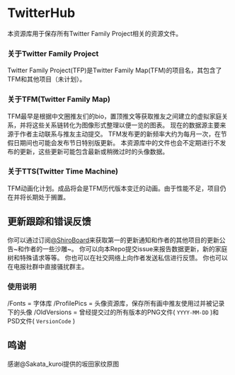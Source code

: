 ﻿# TwitterHub
本资源库用于保存所有Twitter Family Project相关的资源文件。

### 关于Twitter Family Project
Twitter Family Project(TFP)是Twitter Family Map(TFM)的项目名，其包含了TFM和其他项目（未计划）。

### 关于TFM(Twitter Family Map)
TFM最早是根据中文圈推友们的bio，置顶推文等获取推友之间建立的虚拟家庭关系，并将这些关系链转化为图像形式整理以便一览的图表。
现在的数据源主要来源于作者主动联系与推友主动提交。
TFM发布更的新频率大约为每月一次，在节假日期间也可能会发布节日特别版更新。
本资源库中的文件也会不定期进行不发布的更新，这些更新可能包含最新或稍微过时的头像数据。
### 关于TTS(Twitter Time Machine)
TFM动画化计划。成品将会是TFM历代版本变迁的动画。由于性能不足，项目仍在并将长期处于搁置。

## 更新跟踪和错误反馈
你可以通过订阅[@ShiroBoard](https://t.me/ShiroBoard)来获取第一的更新通知和作者的其他项目的更新公告~和作者的一些沙雕~。
你可以向本Repo提交issue来报告数据更新，新的家庭树和特殊请求等等。
你也可以在社交网络上向作者发送私信进行反馈。
你也可以在电报社群中直接骚扰群主。

### 使用说明
/Fonts = 字体库
/ProfilePics = 头像资源库，保存所有画中推友使用过并被记录下的头像
/OldVersions = 曾经提交过的所有版本的PNG文件( `YYYY-MM-DD` )和PSD文件( `VersionCode` )

## 鸣谢
感谢@Sakata_kuroi提供的坂田家纹原图
